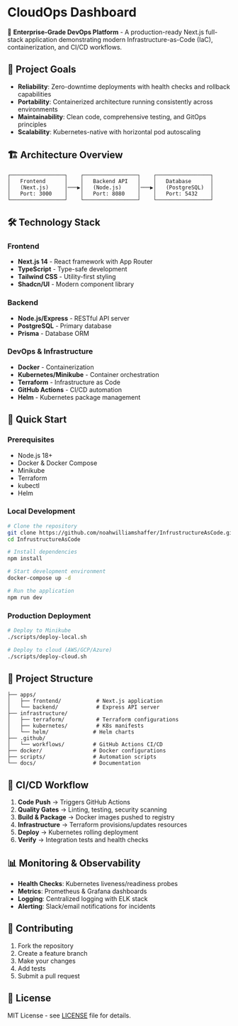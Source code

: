 # CloudOps Dashboard

🚀 **Enterprise-Grade DevOps Platform** - A production-ready Next.js full-stack application demonstrating modern Infrastructure-as-Code (IaC), containerization, and CI/CD workflows.

## 🎯 Project Goals

- **Reliability**: Zero-downtime deployments with health checks and rollback capabilities
- **Portability**: Containerized architecture running consistently across environments
- **Maintainability**: Clean code, comprehensive testing, and GitOps principles
- **Scalability**: Kubernetes-native with horizontal pod autoscaling

## 🏗️ Architecture Overview

```
┌─────────────────┐    ┌─────────────────┐    ┌─────────────────┐
│   Frontend      │    │   Backend API   │    │   Database      │
│   (Next.js)     │───▶│   (Node.js)     │───▶│   (PostgreSQL)  │
│   Port: 3000    │    │   Port: 8080    │    │   Port: 5432    │
└─────────────────┘    └─────────────────┘    └─────────────────┘
```

## 🛠️ Technology Stack

### Frontend
- **Next.js 14** - React framework with App Router
- **TypeScript** - Type-safe development
- **Tailwind CSS** - Utility-first styling
- **Shadcn/UI** - Modern component library

### Backend
- **Node.js/Express** - RESTful API server
- **PostgreSQL** - Primary database
- **Prisma** - Database ORM

### DevOps & Infrastructure
- **Docker** - Containerization
- **Kubernetes/Minikube** - Container orchestration
- **Terraform** - Infrastructure as Code
- **GitHub Actions** - CI/CD automation
- **Helm** - Kubernetes package management

## 🚀 Quick Start

### Prerequisites
- Node.js 18+
- Docker & Docker Compose
- Minikube
- Terraform
- kubectl
- Helm

### Local Development
```bash
# Clone the repository
git clone https://github.com/noahwilliamshaffer/InfrustructureAsCode.git
cd InfrustructureAsCode

# Install dependencies
npm install

# Start development environment
docker-compose up -d

# Run the application
npm run dev
```

### Production Deployment
```bash
# Deploy to Minikube
./scripts/deploy-local.sh

# Deploy to cloud (AWS/GCP/Azure)
./scripts/deploy-cloud.sh
```

## 📁 Project Structure

```
├── apps/
│   ├── frontend/           # Next.js application
│   └── backend/            # Express API server
├── infrastructure/
│   ├── terraform/          # Terraform configurations
│   ├── kubernetes/         # K8s manifests
│   └── helm/              # Helm charts
├── .github/
│   └── workflows/         # GitHub Actions CI/CD
├── docker/                # Docker configurations
├── scripts/               # Automation scripts
└── docs/                  # Documentation
```

## 🔄 CI/CD Workflow

1. **Code Push** → Triggers GitHub Actions
2. **Quality Gates** → Linting, testing, security scanning
3. **Build & Package** → Docker images pushed to registry
4. **Infrastructure** → Terraform provisions/updates resources
5. **Deploy** → Kubernetes rolling deployment
6. **Verify** → Integration tests and health checks

## 📊 Monitoring & Observability

- **Health Checks**: Kubernetes liveness/readiness probes
- **Metrics**: Prometheus & Grafana dashboards
- **Logging**: Centralized logging with ELK stack
- **Alerting**: Slack/email notifications for incidents

## 🤝 Contributing

1. Fork the repository
2. Create a feature branch
3. Make your changes
4. Add tests
5. Submit a pull request

## 📄 License

MIT License - see [LICENSE](LICENSE) file for details. 
